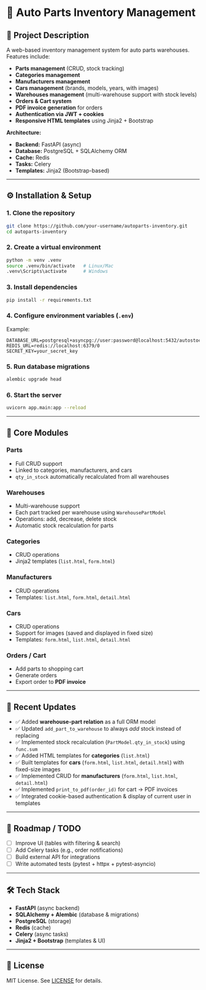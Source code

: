 # 🚗 Auto Parts Inventory Management  

## 📖 Project Description  
A web-based inventory management system for auto parts warehouses.  
Features include:  
- **Parts management** (CRUD, stock tracking)  
- **Categories management**  
- **Manufacturers management**  
- **Cars management** (brands, models, years, with images)  
- **Warehouses management** (multi-warehouse support with stock levels)  
- **Orders & Cart system**  
- **PDF invoice generation** for orders  
- **Authentication via JWT + cookies**  
- **Responsive HTML templates** using Jinja2 + Bootstrap  

**Architecture:**  
- **Backend:** FastAPI (async)  
- **Database:** PostgreSQL + SQLAlchemy ORM  
- **Cache:** Redis  
- **Tasks:** Celery  
- **Templates:** Jinja2 (Bootstrap-based)  

---

## ⚙️ Installation & Setup  

### 1. Clone the repository  
```bash
git clone https://github.com/your-username/autoparts-inventory.git
cd autoparts-inventory
```

### 2. Create a virtual environment  
```bash
python -m venv .venv
source .venv/bin/activate   # Linux/Mac
.venv\Scripts\activate      # Windows
```

### 3. Install dependencies  
```bash
pip install -r requirements.txt
```

### 4. Configure environment variables (`.env`)  
Example:  
```env
DATABASE_URL=postgresql+asyncpg://user:password@localhost:5432/autostock
REDIS_URL=redis://localhost:6379/0
SECRET_KEY=your_secret_key
```

### 5. Run database migrations  
```bash
alembic upgrade head
```

### 6. Start the server  
```bash
uvicorn app.main:app --reload
```

---

## 📂 Core Modules  

### Parts  
- Full CRUD support  
- Linked to categories, manufacturers, and cars  
- `qty_in_stock` automatically recalculated from all warehouses  

### Warehouses  
- Multi-warehouse support  
- Each part tracked per warehouse using `WarehousePartModel`  
- Operations: add, decrease, delete stock  
- Automatic stock recalculation for parts  

### Categories  
- CRUD operations  
- Jinja2 templates (`list.html`, `form.html`)  

### Manufacturers  
- CRUD operations  
- Templates: `list.html`, `form.html`, `detail.html`  

### Cars  
- CRUD operations  
- Support for images (saved and displayed in fixed size)  
- Templates: `form.html`, `list.html`, `detail.html`  

### Orders / Cart  
- Add parts to shopping cart  
- Generate orders  
- Export order to **PDF invoice**  

---

## 📑 Recent Updates  
- ✅ Added **warehouse-part relation** as a full ORM model  
- ✅ Updated `add_part_to_warehouse` to always *add* stock instead of replacing  
- ✅ Implemented stock recalculation (`PartModel.qty_in_stock`) using `func.sum`  
- ✅ Added HTML templates for **categories** (`list.html`)  
- ✅ Built templates for **cars** (`form.html`, `list.html`, `detail.html`) with fixed-size images  
- ✅ Implemented CRUD for **manufacturers** (`form.html`, `list.html`, `detail.html`)  
- ✅ Implemented `print_to_pdf(order_id)` for cart → PDF invoices  
- ✅ Integrated cookie-based authentication & display of current user in templates  

---

## 📌 Roadmap / TODO  
- [ ] Improve UI (tables with filtering & search)  
- [ ] Add Celery tasks (e.g., order notifications)  
- [ ] Build external API for integrations  
- [ ] Write automated tests (pytest + httpx + pytest-asyncio)  

---

## 🛠 Tech Stack  
- **FastAPI** (async backend)  
- **SQLAlchemy + Alembic** (database & migrations)  
- **PostgreSQL** (storage)  
- **Redis** (cache)  
- **Celery** (async tasks)  
- **Jinja2 + Bootstrap** (templates & UI)  

---

## 📜 License  
MIT License. See [LICENSE](LICENSE) for details.  
